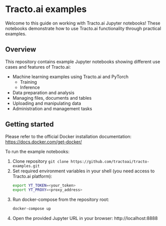 # Tracto.ai examples

Welcome to this guide on working with Tracto.ai Jupyter notebooks! These notebooks demonstrate how to use Tracto.ai functionality through practical examples.

## Overview

This repository contains example Jupyter notebooks showing different use cases and features of Tracto.ai:

- Machine learning examples using Tracto.ai and PyTorch
  - Training
  - Inference
- Data preparation and analysis
- Managing files, documents and tables
- Uploading and manipulating data
- Administration and management tasks

## Getting started

Please refer to the official Docker installation documentation: https://docs.docker.com/get-docker/

To run the example notebooks:

1. Clone repository `git clone https://github.com/tractoai/tracto-examples.git`
2. Set required environment variables in your shell (you need access to Tracto.ai platform):
   ```bash
   export YT_TOKEN=<your_token>
   export YT_PROXY=<proxy_address>
   ```
3. Run docker-compose from the repository root:
   ```bash
   docker-compose up
   ```
4. Open the provided Jupyter URL in your browser: http://localhost:8888
